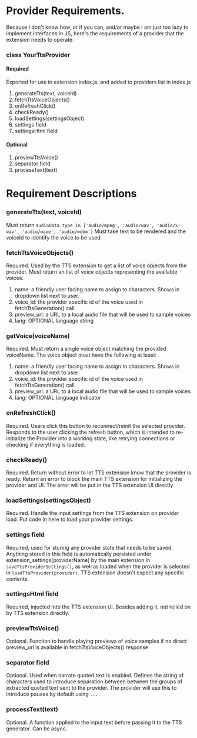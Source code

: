 # Provider Requirements.
Because I don't know how, or if you can, and/or maybe I am just too lazy to implement interfaces in JS, here's the requirements of a provider that the extension needs to operate.

### class YourTtsProvider
#### Required
Exported for use in extension index.js, and added to providers list in index.js
1. generateTts(text, voiceId)
2. fetchTtsVoiceObjects()
3. onRefreshClick()
4. checkReady()
5. loadSettings(settingsObject)
6. settings field
7. settingsHtml field

#### Optional
1. previewTtsVoice()
2. separator field
3. processText(text)

# Requirement Descriptions
### generateTts(text, voiceId)
Must return `audioData.type in ['audio/mpeg', 'audio/wav', 'audio/x-wav', 'audio/wave', 'audio/webm']`
Must take text to be rendered and the voiceId to identify the voice to be used

### fetchTtsVoiceObjects()
Required.
Used by the TTS extension to get a list of voice objects from the provider.
Must return an list of voice objects representing the available voices.
1. name: a friendly user facing name to assign to characters. Shows in dropdown list next to user.
2. voice_id: the provider specific id of the voice used in fetchTtsGeneration() call
3. preview_url: a URL to a local audio file that will be used to sample voices
4. lang: OPTIONAL language string

### getVoice(voiceName)
Required.
Must return a single voice object matching the provided voiceName. The voice object must have the following at least:
1. name: a friendly user facing name to assign to characters. Shows in dropdown list next to user.
2. voice_id: the provider specific id of the voice used in fetchTtsGeneration() call
3. preview_url: a URL to a local audio file that will be used to sample voices
4. lang: OPTIONAL language indicator

### onRefreshClick()
Required.
Users click this button to reconnect/reinit the selected provider.
Responds to the user clicking the refresh button, which is intended to re-initialize the Provider into a working state, like retrying connections or checking if everything is loaded.

### checkReady()
Required.
Return without error to let TTS extension know that the provider is ready.
Return an error to block the main TTS extension for initializing the provider and UI. The error will be put in the TTS extension UI directly.

### loadSettings(settingsObject)
Required.
Handle the input settings from the TTS extension on provider load.
Put code in here to load your provider settings.

### settings field
Required, used for storing any provider state that needs to be saved.
Anything stored in this field is automatically persisted under extension_settings[providerName] by the main extension in `saveTtsProviderSettings()`, as well as loaded when the provider is selected in `loadTtsProvider(provider)`.
TTS extension doesn't expect any specific contents.

### settingsHtml field
Required, injected into the TTS extension UI. Besides adding it, not relied on by TTS extension directly.

### previewTtsVoice()
Optional.
Function to handle playing previews of voice samples if no direct preview_url is available in fetchTtsVoiceObjects() response

### separator field
Optional.
Used when narrate quoted text is enabled.
Defines the string of characters used to introduce separation between between the groups of extracted quoted text sent to the provider. The provider will use this to introduce pauses by default using `...`

### processText(text)
Optional.
A function applied to the input text before passing it to the TTS generator. Can be async.
